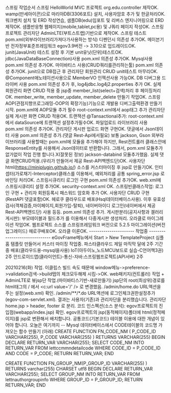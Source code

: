 스프링 작업순서
스프링 HelloWorld MVC 프로젝트 org.edu.controller 제작OK.
wamp(만세아이콘)으로 마리아DB(3306포트) 설치, 사용자암호 추가 및 한글처리OK.
워크벤치 설치 및 ERD 작성연습, 샘플DB(edu)임포트 및 리버스 엔지니어링으로 ERD제작OK.
샘플반응형 웹페이지(mobile,tablet,pc용) 및 J쿼리 페이지 작성OK.
스프링 프로젝트 관리자단 AdminLTE(부트스트랩)기반으로 제작OK.
스프링 테스트 pom.xml(외부라이브러리가져다가사용하는 방식) 디펜던시 의존성 추가OK.
메이븐기반 전자정부표준프레임워크 egov3.9버전 -> 3.10으로 업드레이드OK.
junit(JavaUnit) 테스트 설정 후 기본 unit유닛(단위)테스트OK.
jdbc(JavaDataBaseConnection)사용 pom.xml 의존성 추가OK.
Mysql사용 pom.xml 의존성 추가OK.
마이바티스 사용(CRUD쿼리를관리하는툴) pom.xml 의존성 추가OK.
junit으로 DB접근 후 관리자단 회원관리 CRUD unit테스트 마무리OK.
@Component애노테이션사용으로 MemberVO 인젝션사용 가능OK.
DB 디버그용 드라이버 사용 pom.xml 의존성 추가 후, log4jdbc.log4j2.properties 추가 OK.
실제 회원관리 화면 CRUD 적용 중 jsp중 member_list(select+검색)처리 후 페이징처리 OK.
member_write, member_update, member_delete 만들기 작업OK.
스프링 AOP(관점지향프로그래밍-OOP의 확장기능)기능으로 개발용 디버그출력환경 만들기 시작.
pom.xml에 AOP모듈 추가 필수
root-context.xml에서 aop태그 추가
관리자단 실제 게시판 화면 CRUD 적용OK.
트랜잭션 @Tansactional추가: root-context.xml에서 dataSource에 트랜잭션 설정추가필수OK.
파일업로드 라이브러리 사용 pom.xml 의존성 추가OK.
관리자단 게시판 업로드 화면 구현OK.
댓글에서 Json데이터 사용 pom.xml 의존성 추가.(댓글 Rest-Api에서필요)
보통 jackson, Gson 외부라이브러리를 사용할때는 pom.xml에 모듈을 추가해야 하지만,
Rest컨트롤러 클래스안에 ResponseEntity를 사용해서 Json데이터로 반환합니다.
그래서, pom.xml 모듈추가 없가없이 작업 진행 합니다.X(잘못된 정보)
jackson-databind 모듈추가했음.
실제 댓글 화면CRUD적용.(우리가 만들어서 제공 Rest-API백엔드단)OK.
사용자단 html(https://miniplugin.github.io/) 소스를 커스터마이징 후 jsp로 만들기OK.
인터셉터(가로채기-Interceptor)클래스를 이용해서, 예외처리를 공통 spring_error.jsp 로 바인딩 처리OK.
스프링시큐리티 로그인 구현 pom.xml 의존성 추가OK.
web.xml에 스프링시큐리티 설정 추가OK.
security-context.xml OK.
스프링빈클래스작업: 로그인 구현 + 관리자 회원등록시 패스워드 암호화 추가 OK.
사용자단 CRUD 구현(RestAPI 댓글포함)OK.
헤로쿠 클라우드로 배포(Hsql데이터베이스사용).
이후 유효성검사(객체검증,마이페이지,회원가입-탈퇴), 네이버아이디 로그인(네이버에서 제공Rest-API백엔드단) 사용 등등. pom.xml 의존성 추가.
게시판분리(공지사항과 겔러리게시판): 부모테이블과 필드추가 를 이용해서 다중게시판 생성처리.
오라클로 마이그레이션 작업OK.
웹프로젝트 소스를 스프링프레임워크 버전으로 5.2.5 마이그레이션(버전 업그레이드) 헤로쿠배포OK.
오라클 이론OK. ---------------------- 작업중 ------------------------------
eGovFrame메뉴에서 Start > New TemplateProject 심플홈 템플릿 만들어서 커스터 마이징 작업중.
파스타클라우드 제일 마직막 달에 2주 기간중 배포(클라우드용-mysql을사용)
IoT(아두이노,노드MCU보드로 실습-C언어책3권) 2주
안드로이드앱(클라이언트)-통신-자바:스프링웹프로젝트(API서버) 2주


20210216(화) 작업.
이클립스 빌드 속도 때문에 window메뉴->preference->validation검색->build탭의 체크모두해제 시킴->OK.
web패키지(컨트롤러) 작업 + AdminLTE로 뷰jsp단 작업.(마이바티스기반-새로만들기)
jsp단의 root(최상위)경로를 html태그의 / 에서 <c:url value='/' /> 로 변경했음.
/admin/home.do URL액션을 주는 설정(web.xml) 확인.
/admin/**/*.do URL액션에 로그인체크권한설정추가(egov-com-servlet.xml).
결과는 사용자(기존)과 관리자단을 분리했습니다.
관리자단 home.jsp > header, footer 로 분리.
코드 인스펙션(소스 분석): egov프로젝트의 진입점(webapp/index.jsp) 확인.
egov프로젝트의 jsp(동적페이지)폴더에 html(정적페이지)를 jsp로 변환해서 배치합니다.
공통코드(기본코드) 테이블 이용에 대한 개념이 있어야 합니다. 오늘은 여기까지
-- Mysql 데이터베이스에서 CODE테이블의 코드명 가져오는 함수 만들기 (아래)
CREATE FUNCTION FN_CODE_NM (
P_CODE_ID VARCHAR(255),
P_CODE VARCHAR(255)
)
RETURNS VARCHAR(255)
BEGIN
DECLARE RETURN_VAR VARCHAR(255);
SELECT CODE_NM INTO RETURN_VAR
FROM lettccmmndetailcode 
WHERE 
CODE_ID = P_CODE_ID AND CODE = P_CODE;
RETURN RETURN_VAR;
END

CREATE FUNCTION FN_GROUP_NM(P_GROUP_ID VARCHAR(255)
) RETURNS varchar(255) CHARSET utf8
BEGIN
DECLARE RETURN_VAR VARCHAR(255);
SELECT GROUP_NM INTO RETURN_VAR
FROM lettnauthorgroupinfo
WHERE 
GROUP_ID = P_GROUP_ID;
RETURN RETURN_VAR;
END